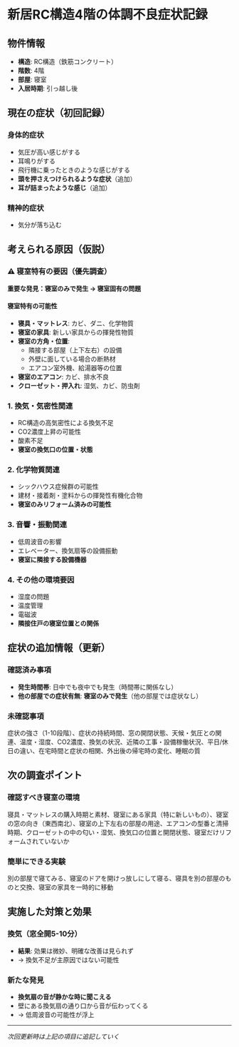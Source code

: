 # 新居RC構造4階の体調不良症状記録

## 物件情報
- **構造**: RC構造（鉄筋コンクリート）
- **階数**: 4階
- **部屋**: 寝室
- **入居時期**: 引っ越し後

## 現在の症状（初回記録）

### 身体的症状
- 気圧が高い感じがする
- 耳鳴りがする
- 飛行機に乗ったときのような感じがする
- **頭を押さえつけられるような症状**（追加）
- **耳が詰まったような感じ**（追加）

### 精神的症状
- 気分が落ち込む

## 考えられる原因（仮説）

### ⚠️ 寝室特有の要因（優先調査）
**重要な発見：寝室のみで発生 → 寝室固有の問題**

#### 寝室特有の可能性
- **寝具・マットレス**: カビ、ダニ、化学物質
- **寝室の家具**: 新しい家具からの揮発性物質
- **寝室の方角・位置**: 
  - 隣接する部屋（上下左右）の設備
  - 外壁に面している場合の断熱材
  - エアコン室外機、給湯器等の位置
- **寝室のエアコン**: カビ、排水不良
- **クローゼット・押入れ**: 湿気、カビ、防虫剤

### 1. 換気・気密性関連
- RC構造の高気密性による換気不足
- CO2濃度上昇の可能性
- 酸素不足
- **寝室の換気口の位置・状態**

### 2. 化学物質関連
- シックハウス症候群の可能性
- 建材・接着剤・塗料からの揮発性有機化合物
- **寝室のみリフォーム済みの可能性**

### 3. 音響・振動関連
- 低周波音の影響
- エレベーター、換気扇等の設備振動
- **寝室に隣接する設備機器**

### 4. その他の環境要因
- 湿度の問題
- 温度管理
- 電磁波
- **隣接住戸の寝室位置との関係**

## 症状の追加情報（更新）

### 確認済み事項
- **発生時間帯**: 日中でも夜中でも発生（時間帯に関係なし）
- **他の部屋での症状有無**: **寝室のみで発生**（他の部屋では症状なし）

### 未確認事項
症状の強さ（1-10段階）、症状の持続時間、窓の開閉状態、天候・気圧との関連、温度・湿度、CO2濃度、換気の状況、近隣の工事・設備稼働状況、平日/休日の違い、在宅時間と症状の相関、外出後の帰宅時の変化、睡眠の質

## 次の調査ポイント

### 確認すべき寝室の環境
寝具・マットレスの購入時期と素材、寝室にある家具（特に新しいもの）、寝室の窓の向き（東西南北）、寝室の上下左右の部屋の用途、エアコンの型番と清掃時期、クローゼットの中の匂い・湿気、換気口の位置と開閉状態、寝室だけリフォームされていないか

### 簡単にできる実験
別の部屋で寝てみる、寝室のドアを開けっ放しにして寝る、寝具を別の部屋のものと交換、寝室の家具を一時的に移動

## 実施した対策と効果

### 換気（窓全開5-10分）
- **結果**: 効果は微妙、明確な改善は見られず
- → 換気不足が主原因ではない可能性

### 新たな発見
- **換気扇の音が静かな時に聞こえる**
- 壁にある換気扇の通り口から音が伝わってくる
- → 低周波音の可能性が浮上

---
*次回更新時は上記の項目に追記していく*